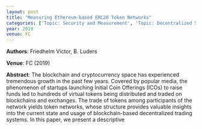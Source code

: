 ```yaml
---
layout: post
title: "Measuring Ethereum-based ERC20 Token Networks"
categories: ['Topic: Security and Measurement', 'Topic: Decentralized Systems', '2019', 'Venue: FC']
year: 2019
venue: FC
---
```

**Authors**: Friedhelm Victor, B. Luders

**Venue**: FC (2019)

**Abstract**: The blockchain and cryptocurrency space has experienced tremendous growth in the past few years. Covered by popular media, the phenomenon of startups launching Initial Coin Offerings (ICOs) to raise funds led to hundreds of virtual tokens being distributed and traded on blockchains and exchanges. The trade of tokens among participants of the network yields token networks, whose structure provides valuable insights into the current state and usage of blockchain-based decentralized trading systems. In this paper, we present a descriptive
